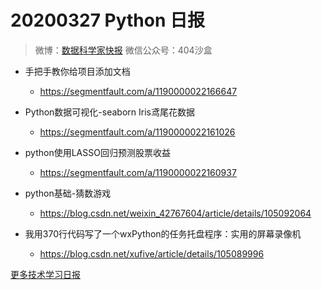 # 20200327 Python 日报
> 微博：[数据科学家快报](https://www.weibo.com/wukehao)
> 微信公众号：404沙盒
- 手把手教你给项目添加文档
  - https://segmentfault.com/a/1190000022166647

- Python数据可视化-seaborn Iris鸢尾花数据
  - https://segmentfault.com/a/1190000022161026

- python使用LASSO回归预测股票收益
  - https://segmentfault.com/a/1190000022160937

- python基础-猜数游戏
  - https://blog.csdn.net/weixin_42767604/article/details/105092064

- 我用370行代码写了一个wxPython的任务托盘程序：实用的屏幕录像机
  - https://blog.csdn.net/xufive/article/details/105089996
  
[更多技术学习日报](https://github.com/KehaoWu/dailypython)
